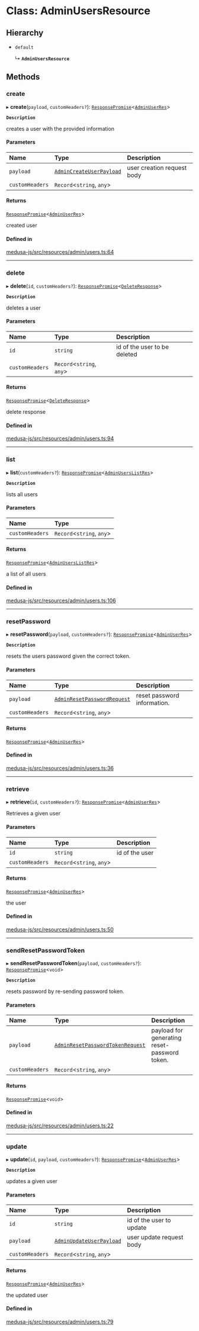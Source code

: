 # Class: AdminUsersResource

## Hierarchy

- `default`

  ↳ **`AdminUsersResource`**

## Methods

### create

▸ **create**(`payload`, `customHeaders?`): [`ResponsePromise`](../modules/internal.md#responsepromise)<[`AdminUserRes`](../modules/internal-29.md#adminuserres)\>

**`Description`**

creates a user with the provided information

#### Parameters

| Name | Type | Description |
| :------ | :------ | :------ |
| `payload` | [`AdminCreateUserPayload`](../modules/internal-29.md#admincreateuserpayload) | user creation request body |
| `customHeaders` | `Record`<`string`, `any`\> |  |

#### Returns

[`ResponsePromise`](../modules/internal.md#responsepromise)<[`AdminUserRes`](../modules/internal-29.md#adminuserres)\>

created user

#### Defined in

[medusa-js/src/resources/admin/users.ts:64](https://github.com/cloudnepal/medusa/blob/dda886a7/packages/medusa-js/src/resources/admin/users.ts#L64)

___

### delete

▸ **delete**(`id`, `customHeaders?`): [`ResponsePromise`](../modules/internal.md#responsepromise)<[`DeleteResponse`](../modules/internal-3.md#deleteresponse)\>

**`Description`**

deletes a user

#### Parameters

| Name | Type | Description |
| :------ | :------ | :------ |
| `id` | `string` | id of the user to be deleted |
| `customHeaders` | `Record`<`string`, `any`\> |  |

#### Returns

[`ResponsePromise`](../modules/internal.md#responsepromise)<[`DeleteResponse`](../modules/internal-3.md#deleteresponse)\>

delete response

#### Defined in

[medusa-js/src/resources/admin/users.ts:94](https://github.com/cloudnepal/medusa/blob/dda886a7/packages/medusa-js/src/resources/admin/users.ts#L94)

___

### list

▸ **list**(`customHeaders?`): [`ResponsePromise`](../modules/internal.md#responsepromise)<[`AdminUsersListRes`](../modules/internal-29.md#adminuserslistres)\>

**`Description`**

lists all users

#### Parameters

| Name | Type |
| :------ | :------ |
| `customHeaders` | `Record`<`string`, `any`\> |

#### Returns

[`ResponsePromise`](../modules/internal.md#responsepromise)<[`AdminUsersListRes`](../modules/internal-29.md#adminuserslistres)\>

a list of all users

#### Defined in

[medusa-js/src/resources/admin/users.ts:106](https://github.com/cloudnepal/medusa/blob/dda886a7/packages/medusa-js/src/resources/admin/users.ts#L106)

___

### resetPassword

▸ **resetPassword**(`payload`, `customHeaders?`): [`ResponsePromise`](../modules/internal.md#responsepromise)<[`AdminUserRes`](../modules/internal-29.md#adminuserres)\>

**`Description`**

resets the users password given the correct token.

#### Parameters

| Name | Type | Description |
| :------ | :------ | :------ |
| `payload` | [`AdminResetPasswordRequest`](internal-29.AdminResetPasswordRequest.md) | reset password information. |
| `customHeaders` | `Record`<`string`, `any`\> |  |

#### Returns

[`ResponsePromise`](../modules/internal.md#responsepromise)<[`AdminUserRes`](../modules/internal-29.md#adminuserres)\>

#### Defined in

[medusa-js/src/resources/admin/users.ts:36](https://github.com/cloudnepal/medusa/blob/dda886a7/packages/medusa-js/src/resources/admin/users.ts#L36)

___

### retrieve

▸ **retrieve**(`id`, `customHeaders?`): [`ResponsePromise`](../modules/internal.md#responsepromise)<[`AdminUserRes`](../modules/internal-29.md#adminuserres)\>

Retrieves a given user

#### Parameters

| Name | Type | Description |
| :------ | :------ | :------ |
| `id` | `string` | id of the user |
| `customHeaders` | `Record`<`string`, `any`\> |  |

#### Returns

[`ResponsePromise`](../modules/internal.md#responsepromise)<[`AdminUserRes`](../modules/internal-29.md#adminuserres)\>

the user

#### Defined in

[medusa-js/src/resources/admin/users.ts:50](https://github.com/cloudnepal/medusa/blob/dda886a7/packages/medusa-js/src/resources/admin/users.ts#L50)

___

### sendResetPasswordToken

▸ **sendResetPasswordToken**(`payload`, `customHeaders?`): [`ResponsePromise`](../modules/internal.md#responsepromise)<`void`\>

**`Description`**

resets password by re-sending password token.

#### Parameters

| Name | Type | Description |
| :------ | :------ | :------ |
| `payload` | [`AdminResetPasswordTokenRequest`](internal-29.AdminResetPasswordTokenRequest.md) | payload for generating reset-password token. |
| `customHeaders` | `Record`<`string`, `any`\> |  |

#### Returns

[`ResponsePromise`](../modules/internal.md#responsepromise)<`void`\>

#### Defined in

[medusa-js/src/resources/admin/users.ts:22](https://github.com/cloudnepal/medusa/blob/dda886a7/packages/medusa-js/src/resources/admin/users.ts#L22)

___

### update

▸ **update**(`id`, `payload`, `customHeaders?`): [`ResponsePromise`](../modules/internal.md#responsepromise)<[`AdminUserRes`](../modules/internal-29.md#adminuserres)\>

**`Description`**

updates a given user

#### Parameters

| Name | Type | Description |
| :------ | :------ | :------ |
| `id` | `string` | id of the user to update |
| `payload` | [`AdminUpdateUserPayload`](../modules/internal-29.md#adminupdateuserpayload) | user update request body |
| `customHeaders` | `Record`<`string`, `any`\> |  |

#### Returns

[`ResponsePromise`](../modules/internal.md#responsepromise)<[`AdminUserRes`](../modules/internal-29.md#adminuserres)\>

the updated user

#### Defined in

[medusa-js/src/resources/admin/users.ts:79](https://github.com/cloudnepal/medusa/blob/dda886a7/packages/medusa-js/src/resources/admin/users.ts#L79)
